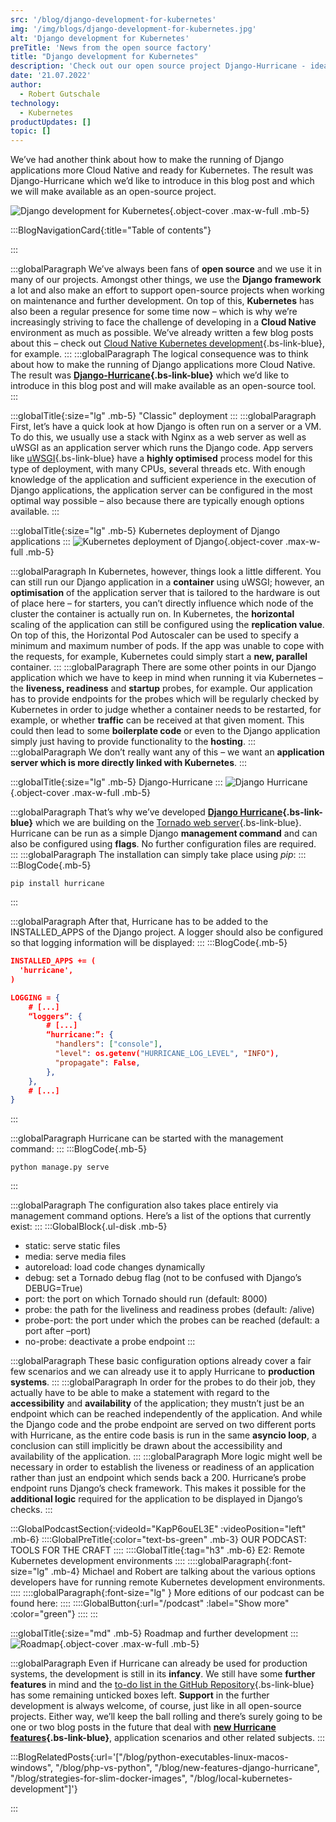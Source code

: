 ```yaml
---
src: '/blog/django-development-for-kubernetes'
img: '/img/blogs/django-development-for-kubernetes.jpg'
alt: 'Django development for Kubernetes'
preTitle: 'News from the open source factory'
title: "Django development for Kubernetes"
description: 'Check out our open source project Django-Hurricane - ideal for developing more Cloud Native and ready for Kubernetes. ✔ Django Development ✔ Kubernetes ✔ Cloud Native'
date: '21.07.2022'
author:
  - Robert Gutschale
technology:
  - Kubernetes
productUpdates: []
topic: []
---
```

We’ve had another think about how to make the running of Django applications more Cloud Native and ready for Kubernetes. The result was Django-Hurricane which we’d like to introduce in this blog post and which we will make available as an open-source project.
<!--more-->

![Django development for Kubernetes](/img/blogs/django-development-for-kubernetes.jpg){.object-cover .max-w-full .mb-5}

:::BlogNavigationCard{:title="Table of contents"}

:::

:::globalParagraph
We’ve always been fans of **open source** and we use it in many of our projects. Amongst other things, we use the **Django framework** a lot and also make an effort to support open-source projects when working on maintenance and further development. On top of this, **Kubernetes** has also been a regular presence for some time now – which is why we’re increasingly striving to face the challenge of developing in a **Cloud Native** environment as much as possible. We’ve already written a few blog posts about this – check out [Cloud Native Kubernetes development](https://www.blueshoe.io/blog/local-kubernetes-development/){.bs-link-blue}, for example.
:::
:::globalParagraph
The logical consequence was to think about how to make the running of Django applications more Cloud Native. The result was **[Django-Hurricane](https://django-hurricane.io/){.bs-link-blue}** which we’d like to introduce in this blog post and will make available as an open-source tool.
:::

:::globalTitle{:size="lg" .mb-5}
"Classic" deployment
:::
:::globalParagraph
First, let’s have a quick look at how Django is often run on a server or a VM. To do this, we usually use a stack with Nginx as a web server as well as uWSGI as an application server which runs the Django code. App servers like [uWSGI](https://uwsgi-docs.readthedocs.io/en/latest/){.bs-link-blue} have a **highly optimised** process model for this type of deployment, with many CPUs, several threads etc. With enough knowledge of the application and sufficient experience in the execution of Django applications, the application server can be configured in the most optimal way possible – also because there are typically enough options available.
:::

:::globalTitle{:size="lg" .mb-5}
Kubernetes deployment of Django applications
:::
![Kubernetes deployment of Django](/img/blogs/django-development-for-kubernetes-1.jpg){.object-cover .max-w-full .mb-5}

:::globalParagraph
In Kubernetes, however, things look a little different. You can still run our Django application in a **container** using uWSGI; however, an **optimisation** of the application server that is tailored to the hardware is out of place here – for starters, you can’t directly influence which node of the cluster the container is actually run on. In Kubernetes, the **horizontal** scaling of the application can still be configured using the **replication value**. On top of this, the Horizontal Pod Autoscaler can be used to specify a minimum and maximum number of pods. If the app was unable to cope with the requests, for example, Kubernetes could simply start a **new, parallel** container.
:::
:::globalParagraph
There are some other points in our Django application which we have to keep in mind when running it via Kubernetes – the **liveness, readiness** and **startup** probes, for example. Our application has to provide endpoints for the probes which will be regularly checked by Kubernetes in order to judge whether a container needs to be restarted, for example, or whether **traffic** can be received at that given moment. This could then lead to some **boilerplate code** or even to the Django application simply just having to provide functionality to the **hosting**.
:::
:::globalParagraph
We don’t really want any of this – we want an **application server which is more directly linked with Kubernetes**.
:::

:::globalTitle{:size="lg" .mb-5}
Django-Hurricane
:::
![Django Hurricane](/img/blogs/django-development-for-kubernetes-2.jpg){.object-cover .max-w-full .mb-5}

:::globalParagraph
That’s why we’ve developed **[Django Hurricane](https://django-hurricane.io/){.bs-link-blue}** which we are building on the [Tornado web server](https://github.com/tornadoweb/tornado){.bs-link-blue}. Hurricane can be run as a simple Django **management command** and can also be configured using **flags**. No further configuration files are required.
:::
:::globalParagraph
The installation can simply take place using *pip*:
:::
:::BlogCode{.mb-5}
```docker
pip install hurricane
```
:::

:::globalParagraph
After that, Hurricane has to be added to the INSTALLED_APPS of the Django project. A logger should also be configured so that logging information will be displayed:
:::
:::BlogCode{.mb-5}
```json
INSTALLED_APPS += (
  'hurricane',
)

LOGGING = {
    # [...]
    “loggers”: {
        # [...]
        “hurricane:”: {
          "handlers": ["console"],
          "level": os.getenv("HURRICANE_LOG_LEVEL", "INFO"),
          "propagate": False,
        },  
    },
    # [...]
}
```
:::

:::globalParagraph
Hurricane can be started with the management command:
:::
:::BlogCode{.mb-5}
```docker
python manage.py serve
```
:::

:::globalParagraph
The configuration also takes place entirely via management command options. Here’s a list of the options that currently exist:
:::
:::GlobalBlock{.ul-disk .mb-5}
- static: serve static files
- media: serve media files
- autoreload: load code changes dynamically  
- debug: set a Tornado debug flag (not to be confused with Django’s DEBUG=True)
- port: the port on which Tornado should run (default: 8000)
- probe: the path for the liveliness and readiness probes (default: /alive)
- probe-port: the port under which the probes can be reached (default: a port after –port)
- no-probe: deactivate a probe endpoint
:::

:::globalParagraph
These basic configuration options already cover a fair few scenarios and we can already use it to apply Hurricane to **production systems**.
:::
:::globalParagraph
In order for the probes to do their job, they actually have to be able to make a statement with regard to the **accessibility** and **availability** of the application; they mustn’t just be an endpoint which can be reached independently of the application. And while the Django code and the probe endpoint are served on two different ports with Hurricane, as the entire code basis is run in the same **asyncio loop**, a conclusion can still implicitly be drawn about the accessibility and availability of the application.
:::
:::globalParagraph
More logic might well be necessary in order to establish the liveness or readiness of an application rather than just an endpoint which sends back a 200. Hurricane’s probe endpoint runs Django’s check framework. This makes it possible for the **additional logic** required for the application to be displayed in Django’s checks.
:::

:::GlobalPodcastSection{:videoId="KapP6ouEL3E" :videoPosition="left" .mb-6}
::::GlobalPreTitle{:color="text-bs-green" .mb-3}
OUR PODCAST: TOOLS FOR THE CRAFT
::::
::::GlobalTitle{:tag="h3" .mb-6}
E2: Remote Kubernetes development environments
::::
::::globalParagraph{:font-size="lg" .mb-4}
Michael and Robert are talking about the various options developers have for running remote Kubernetes development environments.
::::
::::globalParagraph{:font-size="lg" }
More editions of our podcast can be found here:
::::
::::GlobalButton{:url="/podcast" :label="Show more" :color="green"}
::::
:::

:::globalTitle{:size="md" .mb-5}
Roadmap and further development
:::
![Roadmap](/img/blogs/django-development-for-kubernetes-3.jpg){.object-cover .max-w-full .mb-5}

:::globalParagraph
Even if Hurricane can already be used for production systems, the development is still in its **infancy**. We still have some **further features** in mind and the [to-do list in the GitHub Repository](https://github.com/Blueshoe/django-hurricane/){.bs-link-blue} has some remaining unticked boxes left. **Support** in the further development is always welcome, of course, just like in all open-source projects. Either way, we’ll keep the ball rolling and there’s surely going to be one or two blog posts in the future that deal with **[new Hurricane features](https://www.blueshoe.io/blog/new-features-django-hurricane/){.bs-link-blue}**, application scenarios and other related subjects.
:::

:::BlogRelatedPosts{:url='["/blog/python-executables-linux-macos-windows", "/blog/php-vs-python", "/blog/new-features-django-hurricane", "/blog/strategies-for-slim-docker-images", "/blog/local-kubernetes-development"]'}

:::
